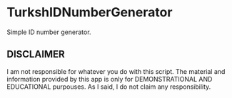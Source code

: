 # TurkshIDNumberGenerator
Simple ID number generator.

## DISCLAIMER
I am not responsible for whatever you do with this script. The material and information provided by this app is only for DEMONSTRATIONAL AND EDUCATIONAL purpouses. As I said, I do not claim any responsibility. 
